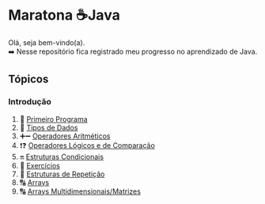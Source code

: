 # Maratona :coffee:Java

Olá, seja bem-vindo(a).  
:arrow_right: Nesse repositório fica registrado meu progresso no aprendizado de Java.

## Tópicos

### Introdução

1. 🥇 [Primeiro Programa](https://github.com/ca1o19c/maratona-java/blob/main/src/introducao/OlaDevDojo.java)
2. 🚦 [Tipos de Dados](https://github.com/ca1o19c/maratona-java/blob/main/src/introducao/TiposPrimitivos.java)
3. ➕➖ [Operadores Aritméticos](https://github.com/ca1o19c/maratona-java/blob/main/src/introducao/Operadores.java)
4. ❗❓ [Operadores Lógicos e de Comparação](https://github.com/ca1o19c/maratona-java/blob/main/src/introducao/Operadores.java)
5. 🔛 [Estruturas Condicionais](https://github.com/ca1o19c/maratona-java/blob/main/src/introducao/EstruturaCondicionais01.java)
6. 📝 [Exercícios](https://github.com/ca1o19c/maratona-java/tree/main/src/introducao/exercicios)
7. 🔄 [Estruturas de Repetição](https://github.com/ca1o19c/maratona-java/blob/main/src/introducao/EstruturaDeRepeticao.java)
8. 🔠 [Arrays](https://github.com/ca1o19c/maratona-java/blob/main/src/introducao/Arrays03.java)
9. 🔠 [Arrays Multidimensionais/Matrizes](https://github.com/ca1o19c/maratona-java/blob/main/src/introducao/ArraysMultidimensionais04.java)

